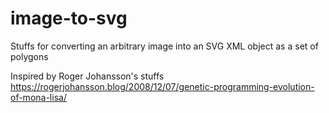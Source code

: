 # image-to-svg
Stuffs for converting an arbitrary image into an SVG XML object as a set of polygons

Inspired by Roger Johansson's stuffs https://rogerjohansson.blog/2008/12/07/genetic-programming-evolution-of-mona-lisa/
